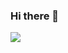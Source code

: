 ### Hi there 👋

<a href="https://github.com/horis233/horis233/blob/master/README.md">
  <img align="left" src="https://github-readme-stats.vercel.app/api?username=horis233&show_icons=true&count_private=true" />
</a>

<!--
**horis233/horis233** is a ✨ _special_ ✨ repository because its `README.md` (this file) appears on your GitHub profile.

Here are some ideas to get you started:

- 🔭 I’m currently working on ...
- 🌱 I’m currently learning ...
- 👯 I’m looking to collaborate on ...
- 🤔 I’m looking for help with ...
- 💬 Ask me about ...
- 📫 How to reach me: ...
- 😄 Pronouns: ...
- ⚡ Fun fact: ...
-->

